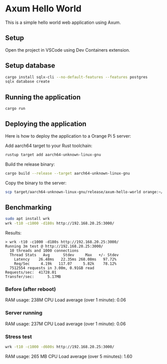 # Axum Hello World

This is a simple hello world web application using Axum.

## Setup

Open the project in VSCode using Dev Containers extension.

## Setup database

```sh
cargo install sqlx-cli --no-default-features --features postgres
sqlx database create
```

## Running the application

```sh
cargo run
```

## Deploying the application

Here is how to deploy the application to a Orange Pi 5 server:

Add aarch64 target to your Rust toolchain:

```sh
rustup target add aarch64-unknown-linux-gnu
```

Build the release binary:

```sh
cargo build --release --target aarch64-unknown-linux-gnu
```

Copy the binary to the server:

```sh
scp target/aarch64-unknown-linux-gnu/release/axum-hello-world orange:~/axum-hello-world
```


## Benchmarking

```sh
sudo apt install wrk
wrk -t10 -c1000 -d180s http://192.168.20.25:3000/
```

Results:

```
> wrk -t10 -c1000 -d180s http://192.168.20.25:3000/
Running 3m test @ http://192.168.20.25:3000/
  10 threads and 1000 connections
  Thread Stats   Avg      Stdev     Max   +/- Stdev
    Latency    26.48ms   22.35ms 268.08ms   97.72%
    Req/Sec     4.19k   117.07     5.82k    78.12%
  7512554 requests in 3.00m, 0.91GB read
Requests/sec:  41728.01
Transfer/sec:      5.17MB
```

### Before (after reboot)

RAM usage: 238M
CPU Load average (over 1 minute): 0.06

### Server running

RAM usage: 237M
CPU Load average (over 1 minute): 0.06

### Stress test

```sh
wrk -t10 -c1000 -d600s http://192.168.20.25:3000/
```

RAM usage: 265 MB
CPU Load average (over 5 minutes): 1.60

